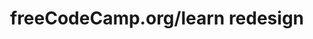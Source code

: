 ---
key: project
order: 995
title: freeCodeCamp.org/learn redesign
url: https://youtu.be/32edLkGuAi8
img:
  url: "/images/fcc_redesign.png"
  alt: ""
tags: ["UI/UX redesign"]
logos: ["adobeXD.svg"]
text: Ayant passé la plupart de mon apprentissage autodidacte sur freecodecamp.org, j'ai décidé de faire une refonte du design afin d'améliorer l'ui/ux du site original. Pour cette refonte, j'ai principalement utilisé Adobe XD, feathericons.com pour les icones et "Cascadia Code" pour la police d'écriture
show: true
---